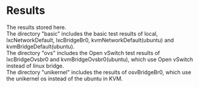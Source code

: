 # Results
The results stored here.  
The directory "basic" includes the basic test results of local, lxcNetworkDefault, lxcBridgeBr0, kvmNetworkDefault(ubuntu) and kvmBridgeDefault(ubuntu).  
The directory "ovs" includes the Open vSwitch test results of lxcBridgeOvsbr0 and kvmBridgeOvsbr0(ubuntu), which use Open vSwitch instead of linux bridge.  
The directory "unikernel" includes the results of osvBridgeBr0, which use the unikernel os instead of the ubuntu in KVM.
